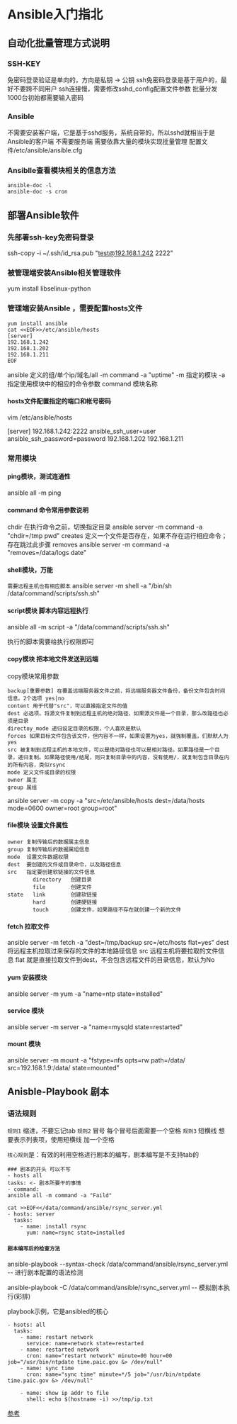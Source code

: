 # Ansible入门指北

## 自动化批量管理方式说明

### SSH-KEY
免密码登录验证是单向的，方向是私钥 -> 公钥
ssh免密码登录是基于用户的，最好不要跨不同用户
ssh连接慢，需要修改sshd_config配置文件参数
批量分发1000台初始都需要输入密码

### Ansible
不需要安装客户端，它是基于sshd服务，系统自带的，所以sshd就相当于是Ansible的客户端
不需要服务端
需要依靠大量的模块实现批量管理
配置文件/etc/ansible/ansible.cfg

### Ansiblle查看模块相关的信息方法
```
ansible-doc -l 
ansible-doc -s cron 
```

## 部署Ansible软件

### 先部署ssh-key免密码登录
ssh-copy -i ~/.ssh/id_rsa.pub "test@192.168.1.242 2222"
### 被管理端安装Ansible相关管理软件
yum install libselinux-python 
### 管理端安装Ansible ，需要配置hosts文件
```
yum install ansible
cat <<EOF>>/etc/ansible/hosts
[server] 
192.168.1.242
192.168.1.202
192.168.1.211
EOF
```

ansible 定义的组/单个ip/域名/all -m command -a "uptime"
-m 指定的模块
-a 指定使用模块中的相应的命令参数
command 模块名称

#### hosts文件配置指定的端口和帐号密码

vim /etc/ansible/hosts

[server]
192.168.1.242:2222 ansible_ssh_user=user ansible_ssh_password=password
192.168.1.202
192.168.1.211

### 常用模块

#### ping模块，测试连通性

ansible all -m ping

#### command 命令常用参数说明

chdir	在执行命令之前，切换指定目录 ansible server -m command -a "chdir=/tmp pwd"
creates  定义一个文件是否存在，如果不存在运行相应命令；存在跳过此步骤
removes  ansible server -m command -a "removes=/data/logs date"

#### shell模块，万能

`需要远程主机也有相应脚本`
ansible server -m shell -a "/bin/sh /data/command/scripts/ssh.sh"

#### script模块 脚本内容远程执行
ansible all -m script -a "/data/command/scripts/ssh.sh"

执行的脚本需要给执行权限即可

#### copy模块 把本地文件发送到远端
copy模块常用参数
```
backup[重要参数] 在覆盖远端服务器文件之前，将远端服务器文件备份，备份文件包含时间信息。2个选项 yes|no
content 用于代替"src"，可以直接指定文件的值
dest 必选项。将源文件复制到远程主机的绝对路径，如果源文件是一个目录，那么改路径也必须是目录
directoy_mode 递归设定目录的权限，个人喜欢是默认
forces 如果目标文件包含该文件，但内容不一样，如果设置为yes，就强制覆盖，们默默人为yes
src 被复制到远程主机的本地文件，可以是绝对路径也可以是相对路径。如果路径是一个目录，递归复制。如果路径使用/结尾，则只复制目录中的内容，没有使用/，就复制包含目录在内的所有内容，类似rsync
mode 定义文件或目录的权限
owner 属主
group 属组
```

ansible server -m copy -a "src=/etc/ansible/hosts dest=/data/hosts mode=0600 owner=root group=root"

#### file模块 设置文件属性

```
owner 复制传输后的数据属主信息
group 复制传输后的数据属组信息
mode  设置文件数据权限
dest  要创建的文件或目录命令，以及路径信息
src   指定要创建软链接的文件信息
		directory	创建目录
		file		创建文件
state	link 		创建软链接
		hard 		创建硬链接
		touch 		创建文件，如果路径不存在就创建一个新的文件
```	

#### fetch 拉取文件

ansible server -m fetch -a "dest=/tmp/backup src=/etc/hosts flat=yes"
dest 将远程主机拉取过来保存的文件的本地路径信息
src 远程主机将要拉取的文件信息 
flat 就是直接拉取文件到dest，不会包含远程文件的目录信息，默认为No

#### yum 安装模块

ansible server -m yum -a "name=ntp state=installed"

#### service 模块

ansible server -m server -a "name=mysqld state=restarted"

#### mount 模块

ansible server -m mount -a "fstype=nfs opts=rw path=/data/ src=192.168.1.9:/data/ state=mounted"

## Anisble-Playbook 剧本

### 语法规则

`规则1` 缩进，不要忘记tab
`规则2` 冒号 每个冒号后面需要一个空格
`规则3` 短横线 想要表示列表项，使用短横线 加一个空格

`核心规则`是：有效的利用空格进行剧本的编写，剧本编写是不支持tab的

```
### 剧本的开头 可以不写
- hosts all
tasks: <- 剧本所要干的事情
- command:
ansible all -m command -a "Faild"
```

```
cat >>EOF<</data/command/ansible/rsync_server.yml
- hosts: server
  tasks:
    - name: install rsync
      yum: name=rsync state=installed 
```

#### `剧本编写后的检查方法`
ansible-playbook --syntax-check /data/command/ansible/rsync_server.yml
   -- 进行剧本配置的语法检测

ansible-playbook -C /data/command/ansible/rsync_server.yml
   -- 模拟剧本执行(彩排)

playbook示例，它是ansibled的核心

```
- hsots: all
  tasks:
    - name: restart network
      service: name=network state=restarted
    - name: restarted network
      cron: name="restart network" minute=00 hour=00 job="/usr/bin/ntpdate time.paic.gov &> /dev/null"
    - name: sync time
      cron: name="sync time" minute=*/5 job="/usr/bin/ntpdate time.paic.gov &> /dev/null"

    - name: show ip addr to file
      shell: echo $(hostname -i) >>/tmp/ip.txt
```

[参考](http://www.ansible.com.cn/)

